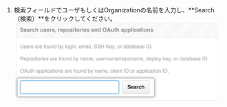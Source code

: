 1. 検索フィールドでユーザもしくはOrganizationの名前を入力し、**Search（検索）**をクリックしてください。 ![[Site admin settings search] フィールド](/assets/images/enterprise/site-admin-settings/search-for-things.png)

